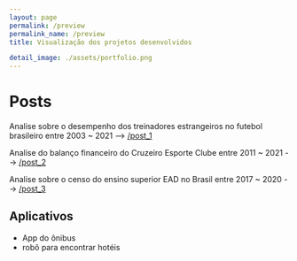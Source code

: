 ```yaml
---
layout: page
permalink: /preview
permalink_name: /preview
title: Visualização dos projetos desenvolvidos

detail_image: ./assets/portfolio.png
---
```


# Posts

 Analise sobre o desempenho dos treinadores estrangeiros no futebol brasileiro entre 2003 ~ 2021 --> [/post_1](post/post_1/post_1)

 Analise do balanço financeiro do Cruzeiro Esporte Clube entre 2011 ~ 2021 --> [/post_2](post/post_2/post_2)

 Analise sobre o censo do ensino superior EAD no Brasil entre 2017 ~ 2020 --> [/post_3](post/post_3/post_3)


## Aplicativos 

- App do ônibus 
- robô para encontrar hotéis
